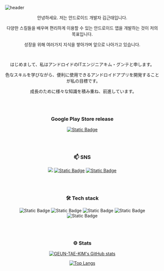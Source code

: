 ![header](https://capsule-render.vercel.app/api?type=waving&color=40:cbbad7,80:f8ead7&title_color=fff&height=300&section=header&text=GeunTaeKim%20GiuHub&fontColor=fff&fontSize=50)

<p align="center"> 안녕하세요. 저는 안드로이드 개발자 김근태입니다. </p>
<p align="center"> 다양한 스킬들을 배우며 편리하게 이용할 수 있는 안드로이드 앱을 개발하는 것이 저의 목표입니다.　</p>
<p align="center"> 성장을 위해 여러가지 지식을 쌓아가며 앞으로 나아가고 있습니다.　</p>

</br>

<p align="center"> はじめまして、私はアンドロイドのITエンジニアキム・グンテと申します。 </p>
<p align="center"> 色なスキルを学びながら、便利に使用できるアンドロイドアプリを開発することが私の目標です。　</p>
<p align="center"> 成長のために様々な知識を積み重ね、前進しています。　</p>

</br>
</br>
<h3 align="center"> Google Play Store release </h3>
<p align="center">
  <a href="https://play.google.com/store/apps/dev?id=7323810881238200496" target="_blank"> <img alt="Static Badge" src="https://img.shields.io/badge/googleplay-%23414141?style=for-the-badge&logo=googleplay"></a> 
</p>

</br>
</br>
<h3 align="center"> 📫 SNS </h3>
<p align="center">
  <a href="https://velog.io/@cream/posts" target="_blank"> <img src="https://img.shields.io/badge/velog-%2320C997?style=for-the-badge&logo=velog&logoColor=white"></a> 
  <a href="https://qiita.com/kimGeunTae" target="_blank"> <img alt="Static Badge" src="https://img.shields.io/badge/qiita-%2355C500?style=for-the-badge&logo=qiita&logoColor=white"></a> 
  <a href="rmsxo0418@gmail.com" target="_blank"> <img alt="Static Badge" src="https://img.shields.io/badge/gmail-%23EA4335?style=for-the-badge&logo=gmail&logoColor=white"></a> 
</p>

</br>
</br>
<h3 align="center"> 🛠 Tech stack </h3>
<p align="center">
  <img alt="Static Badge" src="https://img.shields.io/badge/android-%233DDC84?style=for-the-badge&logo=android&logoColor=white">
  <img alt="Static Badge" src="https://img.shields.io/badge/kotlin-%237F52FF?style=for-the-badge&logo=kotlin&logoColor=white">
  <img alt="Static Badge" src="https://img.shields.io/badge/firebase-%23FFCA28?style=for-the-badge&logo=firebase&logoColor=white">
  <img alt="Static Badge" src="https://img.shields.io/badge/jetpackcompose-%234285F4?style=for-the-badge&logo=jetpackcompose&logoColor=white">
  </br>
  
  <img alt="Static Badge" src="https://img.shields.io/badge/Unity-%23FFFFFF?style=for-the-badge&logo=unity&logoColor=white&color=black">

</p>

</br>
</br>
<h3 align="center"> ⚙ Stats </h3>
<div align="center">

[![GEUN-TAE-KIM's GitHub stats](https://github-readme-stats.vercel.app/api?username=GEUN-TAE-KIM&show_icons=true&bg_color=30,cbbad7,f8ead7&title_color=fff&text_color=fff&icon_color=fff)](https://github.com/anuraghazra/github-readme-stats)

[![Top Langs](https://github-readme-stats.vercel.app/api/top-langs/?username=GEUN-TAE-KIM&layout=compact&title_color=fff&bg_color=30,cbbad7,f8ead7&text_color=fff)](https://github.com/anuraghazra/github-readme-stats)
</div>

